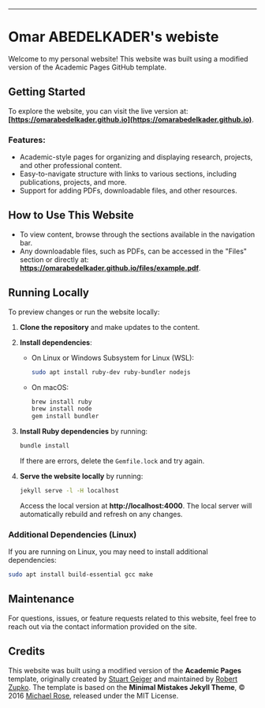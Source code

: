 
---

# Omar ABEDELKADER's webiste

Welcome to my personal website! This website was built using a modified version of the Academic Pages GitHub template.

## Getting Started

To explore the website, you can visit the live version at: **[https://omarabedelkader.github.io](https://omarabedelkader.github.io)**.

### Features:
- Academic-style pages for organizing and displaying research, projects, and other professional content.
- Easy-to-navigate structure with links to various sections, including publications, projects, and more.
- Support for adding PDFs, downloadable files, and other resources.

## How to Use This Website

- To view content, browse through the sections available in the navigation bar.
- Any downloadable files, such as PDFs, can be accessed in the "Files" section or directly at: **https://omarabedelkader.github.io/files/example.pdf**.

## Running Locally

To preview changes or run the website locally:

1. **Clone the repository** and make updates to the content.
   
2. **Install dependencies**:
   - On Linux or Windows Subsystem for Linux (WSL):
     ```bash
     sudo apt install ruby-dev ruby-bundler nodejs
     ```
   - On macOS:
     ```bash
     brew install ruby
     brew install node
     gem install bundler
     ```

3. **Install Ruby dependencies** by running:
   ```bash
   bundle install
   ```
   If there are errors, delete the `Gemfile.lock` and try again.

4. **Serve the website locally** by running:
   ```bash
   jekyll serve -l -H localhost
   ```
   Access the local version at **http://localhost:4000**. The local server will automatically rebuild and refresh on any changes.

### Additional Dependencies (Linux)

If you are running on Linux, you may need to install additional dependencies:
```bash
sudo apt install build-essential gcc make
```

## Maintenance

For questions, issues, or feature requests related to this website, feel free to reach out via the contact information provided on the site.

## Credits

This website was built using a modified version of the **Academic Pages** template, originally created by [Stuart Geiger](https://github.com/staeiou) and maintained by [Robert Zupko](https://github.com/rgzupko). The template is based on the **Minimal Mistakes Jekyll Theme**, © 2016 [Michael Rose](https://github.com/mmistakes), released under the MIT License.


